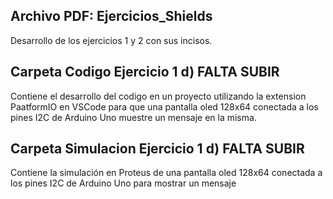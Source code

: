 ## **Archivo PDF: Ejercicios_Shields**
Desarrollo de los ejercicios 1 y 2 con sus incisos.

## **Carpeta Codigo Ejercicio 1 d)** FALTA SUBIR
Contiene el desarrollo del codigo en un proyecto utilizando la extension PaatformIO en VSCode para que una pantalla oled 128x64 conectada a los pines I2C de Arduino Uno muestre un mensaje en la misma.
    

## **Carpeta Simulacion Ejercicio 1 d)** FALTA SUBIR
Contiene la simulación en Proteus de una pantalla oled 128x64 conectada a los pines I2C de Arduino Uno para mostrar un mensaje
